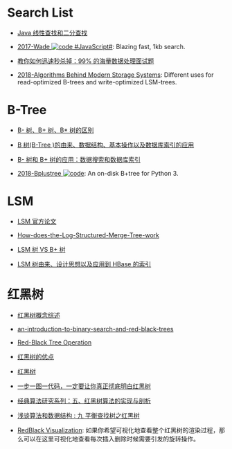 # Search List

- [Java 线性查找和二分查找](http://blog.163.com/magicc_love/blog/static/185853662201471941758112/)

- [2017-Wade ![code](https://martrix-usa.oss-accelerate.aliyuncs.com/logo/code.svg) #JavaScript#](https://github.com/KingPixil/wade): Blazing fast, 1kb search.

- [教你如何迅速秒杀掉：99% 的海量数据处理面试题](http://blog.csdn.net/v_july_v/article/details/7382693)

- [2018-Algorithms Behind Modern Storage Systems](https://queue.acm.org/detail.cfm?id=3220266): Different uses for read-optimized B-trees and write-optimized LSM-trees.

# B-Tree

- [B- 树、B+ 树、B\* 树的区别](http://blog.csdn.net/dazhong159/article/details/7963846/)

- [B 树(B-Tree )的由来、数据结构、基本操作以及数据库索引的应用](http://www.cnblogs.com/yanghuahui/p/3483047.html)

- [B- 树和 B+ 树的应用：数据搜索和数据库索引 ](http://blog.csdn.net/hguisu/article/details/7786014)

- [2018-Bplustree ![code](https://martrix-usa.oss-accelerate.aliyuncs.com/logo/code.svg)](https://github.com/NicolasLM/bplustree): An on-disk B+tree for Python 3.

# LSM

- [LSM 官方论文](https://drive.wps.cn/view/l/ace64c0b315a47ec898c97b7c06a255e)

- [How-does-the-Log-Structured-Merge-Tree-work](https://www.quora.com/How-does-the-Log-Structured-Merge-Tree-work)

- [LSM 树 VS B+ 树](http://blog.csdn.net/dbanote/article/details/8897599)

- [LSM 树由来、设计思想以及应用到 HBase 的索引](http://www.cnblogs.com/yanghuahui/p/3483754.html)

# 红黑树

- [红黑树概念综述](https://www.cs.auckland.ac.nz/software/AlgAnim/red_black.html)

- [an-introduction-to-binary-search-and-red-black-trees](https://www.topcoder.com/community/data-science/data-science-tutorials/an-introduction-to-binary-search-and-red-black-trees/)

- [Red-Black Tree Operation](https://www.cs.auckland.ac.nz/software/AlgAnim/red_black_op.html)

- [红黑树的优点](http://blog.csdn.net/yxc135/article/details/7939671)

- [红黑树](http://blog.csdn.net/eric491179912/article/details/6179908)

- [ 一步一图一代码，一定要让你真正彻底明白红黑树 ](http://blog.csdn.net/chenhuajie123/article/details/11951777)

- [经典算法研究系列：五、红黑树算法的实现与剖析 ](http://blog.csdn.net/v_JULY_v/article/details/6109153)

- [浅谈算法和数据结构 : 九 平衡查找树之红黑树](http://www.cnblogs.com/yangecnu/p/Introduce-Red-Black-Tree.html)

- [RedBlack Visualization](https://www.cs.usfca.edu/~galles/visualization/RedBlack.html): 如果你希望可视化地查看整个红黑树的渲染过程，那么可以在这里可视化地查看每次插入删除时候需要引发的旋转操作。
